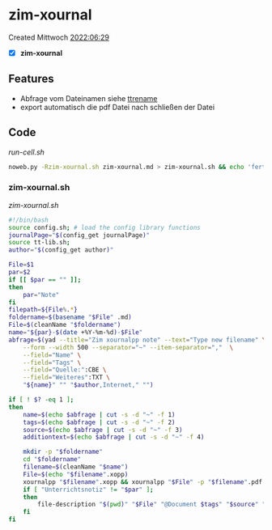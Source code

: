 # zim-xournal
Created Mittwoch [2022:06:29]()

- [x] **zim-xournal**


## Features
- Abfrage vom Dateinamen siehe [ttrename](./ttrename.md)
- export automatisch die pdf Datei nach schließen der Datei 


## Code

*run-cell.sh*
```bash
noweb.py -Rzim-xournal.sh zim-xournal.md > zim-xournal.sh && echo 'fertig'
```


### zim-xournal.sh
*zim-xournal.sh*
```bash
#!/bin/bash
source config.sh; # load the config library functions
journalPage="$(config_get journalPage)"
source tt-lib.sh;
author="$(config_get author)"

File=$1
par=$2
if [[ $par == "" ]];
then
    par="Note"
fi
filepath=${File%.*}
foldername=$(basename "$File" .md)
File=$(cleanName "$foldername")
name="${par}-$(date +%Y-%m-%d)-$File"
abfrage=$(yad --title="Zim xournalpp note" --text="Type new filename" \
	--form --width 500 --separator="~" --item-separator=","  \
    --field="Name" \
	--field="Tags" \
	--field="Quelle:":CBE \
	--field="Weiteres":TXT \
	"${name}" "" "$author,Internet," "")

if [ ! $? -eq 1 ];
then
    name=$(echo $abfrage | cut -s -d "~" -f 1)
	tags=$(echo $abfrage | cut -s -d "~" -f 2)
	source=$(echo $abfrage | cut -s -d "~" -f 3)
	additiontext=$(echo $abfrage | cut -s -d "~" -f 4)

    mkdir -p "$foldername"
    cd "$foldername"
    filename=$(cleanName "$name")
    File=$(echo "$filename".xopp)
    xournalpp "$filename".xopp && xournalpp "$File" -p "$filename".pdf
    if [ "Unterrichtsnotiz" != "$par" ];
    then
        file-description "$(pwd)" "$File" "@Document $tags" "$source" "$additiontext" >> "$(pwd)"/"$File".md
    fi
fi
```

